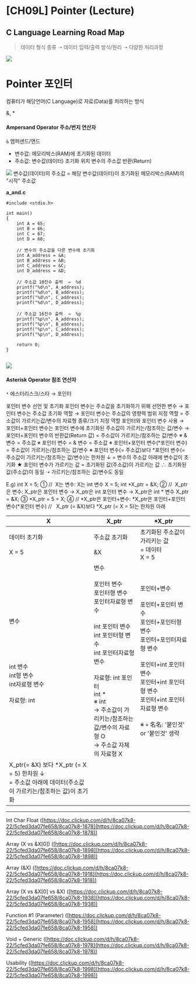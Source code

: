 # [CH09L] Pointer (Lecture)

## **C Language Learning Road Map**

> 데이터 형식 종류 ➝ 데이터 입력/출력 방식/원리 ➝ 다양한 처리과정

![](https://t9003081320.p.clickup-attachments.com/t9003081320/9ffdfbf7-497a-4a5e-ac73-07ec85a51eea/Picture1.png)

# **Pointer 포인터**

컴퓨터가 해당언어(C Language)로 자료(Data)를 처리하는 방식

&, \*

#### **Ampersand Operator 주소/번지 연산자**
`&` 앰퍼샌드/앤드
*   변수값: 메모리박스(RAM)에 초기화된 데이터
*   주소값: 변수값(데이터) 초기화 위치
변수의 주소값 반환(Return)

![](https://t9003081320.p.clickup-attachments.com/t9003081320/6ad55784-91ae-4092-ad72-89a26f10716a/Pointer-Ptr_1.drawio%20(1).png)
변수값(데이터)의 주소값 = 해당 변수값(데이터)이 초기화된 메모리박스(RAM)의 "시작" 주소값

**a\_and.c**

```plain
#include <stdio.h>

int main()
{
    int A = 65;
    int B = 66;
    int C = 67;
    int D = 68;

    // 변수의 주소값을 다른 변수에 초기화
    int A_address = &A;
    int B_address = &B;
    int C_address = &C;
    int D_address = &D;

    // 주소값 10진수 출력  →  %d
    printf("%d\n", A_address); 
    printf("%d\n", B_address); 
    printf("%d\n", C_address); 
    printf("%d\n", D_address); 

    // 주소값 16진수 출력  →  %p
    printf("%p\n", A_address); 
    printf("%p\n", B_address); 
    printf("%p\n", C_address); 
    printf("%p\n", D_address); 

    return 0;
}


```

![](https://t9003081320.p.clickup-attachments.com/t9003081320/00932c8d-b037-4658-861f-d4736d200c7a/Pointer-Ptr_2.drawio%20(1).png)

#### **Asterisk Operator 참조 연산자**
`*` 에스터리스크/스타 → 포인터

포인터 변수 선언 및 초기화
포인터 변수는 주소값을 초기화하기 위해 선언한 변수
→ 포인터 변수는 주소값 초기화 역할
→ 포인터 변수는 주소값의 영향력 범위 지정 역할
\= 주소값이 가르키는값/변수의 자료형 종류/크기 지정 역할
포인터와 포인터 변수 사용
→ 포인터+포인터 변수는 포인터 변수에 초기화된 주소값이 가르키는/참조하는 값/변수
→ 포인터+포인터 변수의 반환값(Return 값) = 주소값이 가르키는/참조하는 값/변수
※ & 변수 = 주소값
※ 포인터 변수 = & 변수 = 주소값
※ 포인터+포인터 변수(\*포인터 변수) = 주소값이 가르키는/참조하는 값/변수
※ 포인터 변수(= 주소값)보다 \*포인터 변수(= 주소값이 가르키는/참조하는 값/변수)는 한차원 ↓
\= 변수의 주소값 아래에 변수값이 초기화
★ 포인터 변수가 가르키는 값 = 초기화된 값(주소값)이 가르키는 값
∴ 초기화된 값(주소값)이 동일 ➝ 가르키는/참조하는 값/변수도 동일

E.g)
int X = 5; ① //  X는 변수: X는 int 변수
X = 5;
int \*X\_ptr = &X; ② //  X\_ptr은 변수: X\_ptr은 포인터 변수 → X\_ptr은 int 포인터 변수
→ X\_ptr은 int \* 변수
X\_ptr = &X; ③
\*X\_ptr = 5 = X; ④ // \*X\_ptr은 포인터+변수: \*X\_ptr은 포인터+포인터 변수(\*포인터 변수)
//   X\_ptr (= &X)보다 \*X\_ptr (= X = 5)는 한차원 아래

| X | X\_ptr | \*X\_ptr |
| ---| ---| --- |
| 데이터 초기화<br><br>X = 5 | 주소값 초기화<br><br>&X | 초기화된 주소값이 가리키는 값<br>\= 데이터<br>X = 5 |
| 변수<br><br><br><br><br><br>int 변수<br>int형 변수<br>int자료형 변수<br><br>자료형: int | 변수<br><br>포인터 변수<br>포인터형 변수<br>포인터자료형 변수<br><br>int 포인터 변수<br>int 포인터형 변수<br>int 포인터자료형 변수<br><br>자료형: int 포인터<br>int \*<br>※ int<br>→ 주소값이 가리키는/참조하는<br>값/변수의 자료형 O<br>→ 주소값 자체의 자료형 X | 포인터+변수<br><br>포인터+포인터 변수<br>포인터+포인터형 변수<br>포인터+포인터자료형 변수<br><br>포인터+int 포인터 변수<br>포인터+int 포인터형 변수<br>포인터+int 포인터자료형 변수<br><br>※ `+` 名名: '붙인것' or '붙인것' 생략 |
| X\_ptr(= &X) 보다 \*X\_ptr (= X = 5) 한차원 ↓<br>\= 주소값 아래에 데이터(주소값이 가르키는/참조하는 값)이 초기화 |

* * *

Int Char Float ([https://doc.clickup.com/d/h/8ca07k8-22/5cfed3da07fe658/8ca07k8-1878](https://doc.clickup.com/d/h/8ca07k8-22/5cfed3da07fe658/8ca07k8-1878))

Array (X vs &X\[0\]) ([https://doc.clickup.com/d/h/8ca07k8-22/5cfed3da07fe658/8ca07k8-1898](https://doc.clickup.com/d/h/8ca07k8-22/5cfed3da07fe658/8ca07k8-1898))

Array (&X) ([https://doc.clickup.com/d/h/8ca07k8-22/5cfed3da07fe658/8ca07k8-1918](https://doc.clickup.com/d/h/8ca07k8-22/5cfed3da07fe658/8ca07k8-1918))

Array (X vs &X\[0\] vs &X) ([https://doc.clickup.com/d/h/8ca07k8-22/5cfed3da07fe658/8ca07k8-1938](https://doc.clickup.com/d/h/8ca07k8-22/5cfed3da07fe658/8ca07k8-1938))

Function #1 (Parameter) ([https://doc.clickup.com/d/h/8ca07k8-22/5cfed3da07fe658/8ca07k8-1958](https://doc.clickup.com/d/h/8ca07k8-22/5cfed3da07fe658/8ca07k8-1958))

Void + Generic ([https://doc.clickup.com/d/h/8ca07k8-22/5cfed3da07fe658/8ca07k8-1978](https://doc.clickup.com/d/h/8ca07k8-22/5cfed3da07fe658/8ca07k8-1978))

Usability ([https://doc.clickup.com/d/h/8ca07k8-22/5cfed3da07fe658/8ca07k8-1998](https://doc.clickup.com/d/h/8ca07k8-22/5cfed3da07fe658/8ca07k8-1998))